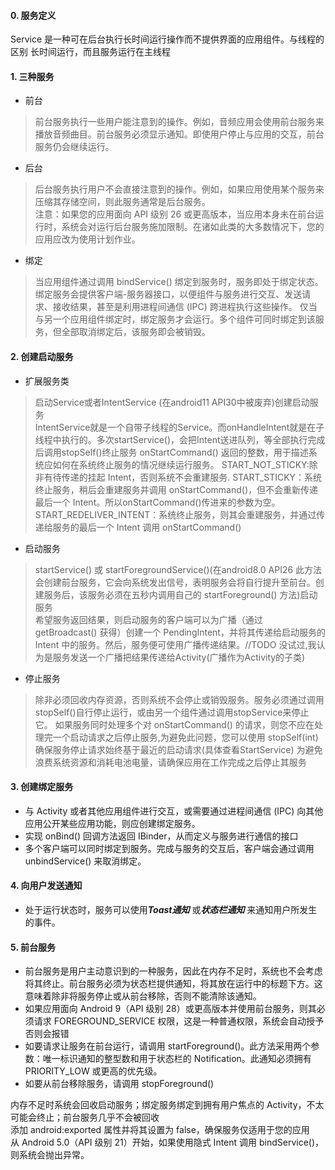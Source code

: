#### 0. 服务定义  
Service 是一种可在后台执行长时间运行操作而不提供界面的应用组件。与线程的区别 长时间运行，而且服务运行在主线程
#### 1. 三种服务    
- 前台
>前台服务执行一些用户能注意到的操作。例如，音频应用会使用前台服务来播放音频曲目。前台服务必须显示通知。即使用户停止与应用的交互，前台服务仍会继续运行。  
- 后台  
>后台服务执行用户不会直接注意到的操作。例如，如果应用使用某个服务来压缩其存储空间，则此服务通常是后台服务。  
注意：如果您的应用面向 API 级别 26 或更高版本，当应用本身未在前台运行时，系统会对运行后台服务施加限制。在诸如此类的大多数情况下，您的应用应改为使用计划作业。
- 绑定
>当应用组件通过调用 bindService() 绑定到服务时，服务即处于绑定状态。
>绑定服务会提供客户端-服务器接口，以便组件与服务进行交互、发送请求、接收结果，甚至是利用进程间通信 (IPC) 跨进程执行这些操作。
>仅当与另一个应用组件绑定时，绑定服务才会运行。多个组件可同时绑定到该服务，但全部取消绑定后，该服务即会被销毁。   

#### 2. 创建启动服务     
- 扩展服务类  
>启动Service或者IntentService (在android11 API30中被废弃)创建启动服务   
IntentService就是一个自带子线程的Service。而onHandleIntent就是在子线程中执行的。多次startService()，会把Intent送进队列，等全部执行完成后调用stopSelf()终止服务
onStartCommand() 返回的整数，用于描述系统应如何在系统终止服务的情况继续运行服务。
START_NOT_STICKY:除非有待传递的挂起 Intent，否则系统不会重建服务. 
START_STICKY：系统终止服务，稍后会重建服务并调用 onStartCommand()，但不会重新传递最后一个 Intent。所以onStartCommand()传进来的参数为空。
START_REDELIVER_INTENT：系统终止服务，则其会重建服务，并通过传递给服务的最后一个 Intent 调用 onStartCommand()  
- 启动服务  
>startService() 或 startForegroundService()(在android8.0 API26 此方法会创建前台服务，它会向系统发出信号，表明服务会将自行提升至前台。创建服务后，该服务必须在五秒内调用自己的 startForeground() 方法)启动服务  
希望服务返回结果，则启动服务的客户端可以为广播（通过 getBroadcast() 获得）创建一个 PendingIntent，并将其传递给启动服务的 Intent 中的服务。然后，服务便可使用广播传递结果。//TODO 没试过,我认为是服务发送一个广播把结果传递给Activity(广播作为Activity的子类)
- 停止服务
>除非必须回收内存资源，否则系统不会停止或销毁服务。服务必须通过调用stopSelf()自行停止运行，或由另一个组件通过调用stopService来停止它。
如果服务同时处理多个对 onStartCommand() 的请求，则您不应在处理完一个启动请求之后停止服务,为避免此问题，您可以使用 stopSelf(int) 确保服务停止请求始终基于最近的启动请求(具体查看StartService)
为避免浪费系统资源和消耗电池电量，请确保应用在工作完成之后停止其服务

#### 3. 创建绑定服务  
- 与 Activity 或者其他应用组件进行交互，或需要通过进程间通信 (IPC) 向其他应用公开某些应用功能，则应创建绑定服务。 
- 实现 onBind() 回调方法返回 IBinder，从而定义与服务进行通信的接口
- 多个客户端可以同时绑定到服务。完成与服务的交互后，客户端会通过调用 unbindService() 来取消绑定。

#### 4. 向用户发送通知  
- 处于运行状态时，服务可以使用***Toast通知*** 或***状态栏通知*** 来通知用户所发生的事件。  

#### 5. 前台服务  
- 前台服务是用户主动意识到的一种服务，因此在内存不足时，系统也不会考虑将其终止。前台服务必须为状态栏提供通知，将其放在运行中的标题下方。这意味着除非将服务停止或从前台移除，否则不能清除该通知。 
- 如果应用面向 Android 9（API 级别 28）或更高版本并使用前台服务，则其必须请求 FOREGROUND_SERVICE 权限，这是一种普通权限，系统会自动授予否则会报错
- 如要请求让服务在前台运行，请调用 startForeground()。此方法采用两个参数：唯一标识通知的整型数和用于状态栏的 Notification。此通知必须拥有 PRIORITY_LOW 或更高的优先级。
- 如要从前台移除服务，请调用 stopForeground()


内存不足时系统会回收启动服务；绑定服务绑定到拥有用户焦点的 Activity，不太可能会终止；前台服务几乎不会被回收   
添加 android:exported 属性并将其设置为 false，确保服务仅适用于您的应用  
从 Android 5.0（API 级别 21）开始，如果使用隐式 Intent 调用 bindService()，则系统会抛出异常。

